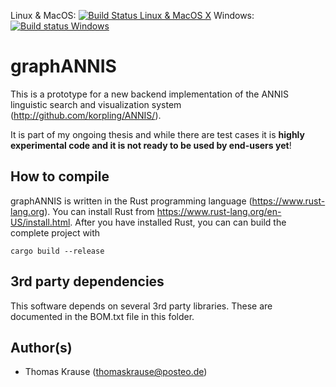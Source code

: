 Linux & MacOS: [![Build Status Linux & MacOS X](https://travis-ci.org/thomaskrause/graphANNIS.svg?branch=rust/develop)](https://travis-ci.org/thomaskrause/graphANNIS)
Windows: [![Build status Windows](https://ci.appveyor.com/api/projects/status/flqrsli6jmc37sa5/branch/rust/develop?svg=true)](https://ci.appveyor.com/project/thomaskrause/graphannis/branch/rust/develop)

graphANNIS
==========

This is a prototype for a new backend implementation of the ANNIS linguistic search and visualization system (http://github.com/korpling/ANNIS/). 

It is part of my ongoing thesis and while there are test cases it is **highly experimental code and it is not ready to be used by end-users yet**!

How to compile
---------------

graphANNIS is written in the Rust programming language (https://www.rust-lang.org).
You can install Rust from https://www.rust-lang.org/en-US/install.html.
After you have installed Rust, you can can build the complete project with

```
cargo build --release
```

3rd party dependencies
----------------------

This software depends on several 3rd party libraries. These are documented in the BOM.txt file in this folder.

Author(s)
---------

* Thomas Krause (thomaskrause@posteo.de)
